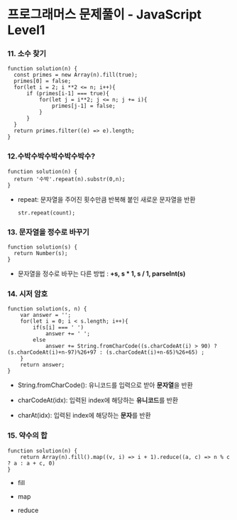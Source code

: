 # 프로그래머스 문제풀이 - JavaScript Level1

### 11. 소수 찾기
    function solution(n) {
      const primes = new Array(n).fill(true);
      primes[0] = false;
      for(let i = 2; i **2 <= n; i++){
          if (primes[i-1] === true){
              for(let j = i**2; j <= n; j += i){
                  primes[j-1] = false;
              }
          }
      }
      return primes.filter((e) => e).length;
    }
    
### 12.수박수박수박수박수박수?
    function solution(n) {
      return '수박'.repeat(n).substr(0,n);
    }
    
- repeat: 문자열을 주어진 횟수만큼 반복해 붙인 새로운 문자열을 반환

      str.repeat(count);

### 13. 문자열을 정수로 바꾸기
    function solution(s) {
      return Number(s);
    }

- 문자열을 정수로 바꾸는 다른 방법 : **+s, s * 1, s / 1, parseInt(s)**

### 14. 시저 암호
    function solution(s, n) {
        var answer = '';
        for(let i = 0; i < s.length; i++){
            if(s[i] === ' ')
                answer += ' ';
            else 
                answer += String.fromCharCode((s.charCodeAt(i) > 90) ? (s.charCodeAt(i)+n-97)%26+97 : (s.charCodeAt(i)+n-65)%26+65) ;
        }
        return answer;
    }
- String.fromCharCode(): 유니코드를 입력으로 받아 **문자열**을 반환

- charCodeAt(idx): 입력된 index에 해당하는 **유니코드**를 반환

- charAt(idx): 입력된 index에 해당하는 **문자**를 반환

### 15. 약수의 합
    function solution(n) {
        return Array(n).fill().map((v, i) => i + 1).reduce((a, c) => n % c ? a : a + c, 0)
    }
- fill

- map

- reduce 
